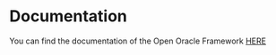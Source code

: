 # Documentation

You can find the documentation of the Open Oracle Framework [HERE](https://docs.oof.conjure.finance/)

